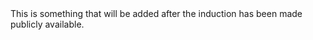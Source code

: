 <AAlert color="info">
This is something that will be added after the induction has been made publicly available.
</AAlert> 
